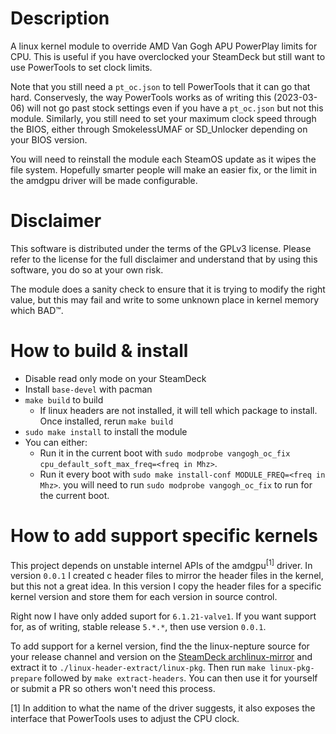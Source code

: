 # Description
A linux kernel module to override AMD Van Gogh APU PowerPlay limits for CPU.
This is useful if you have overclocked your SteamDeck but still want to use
PowerTools to set clock limits. 

Note that you still need a `pt_oc.json` to tell PowerTools that it can go that hard. Conservesly, the way PowerTools works as of writing this (2023-03-06) will not go past stock settings even if you have a `pt_oc.json` but not this module. Similarly, you still need to set your maximum clock speed through the BIOS, either through SmokelessUMAF or SD_Unlocker depending on your BIOS version.

You will need to reinstall the module each SteamOS update as it wipes the file system. Hopefully smarter people will make an easier fix, or the limit in the amdgpu driver will be made configurable.

# Disclaimer
This software is distributed under the terms of the GPLv3 license. Please refer to the license for the full disclaimer and understand that by using this software, you do so at your own risk.

The module does a sanity check to ensure that it is trying to modify the right value, but this may fail and write to some unknown place in kernel memory which BAD™.

# How to build & install
- Disable read only mode on your SteamDeck
- Install `base-devel` with pacman
- `make build` to build
    - If linux headers are not installed, it will tell which package to install.
      Once installed, rerun `make build`
- `sudo make install` to install the module
- You can either:
  - Run it in the current boot with `sudo modprobe vangogh_oc_fix cpu_default_soft_max_freq=<freq in Mhz>`. 
  - Run it every boot with `sudo make install-conf MODULE_FREQ=<freq in Mhz>`. you will need to run `sudo modprobe vangogh_oc_fix` to run for the current boot. 

# How to add support specific kernels

This project depends on unstable internel APIs of the amdgpu<sup>[1]</sup> driver. In version `0.0.1` I created c header files to mirror the header files in the kernel, but this not a great idea. In this version I copy the header files for a specific kernel version and store them for each version in source control.

Right now I have only added suport for `6.1.21-valve1`. If you want support for, as of writing, stable release `5.*.*`, then use version `0.0.1`.

To add support for a kernel version, find the the linux-nepture source for your release channel and version on the [SteamDeck archlinux-mirror](https://steamdeck-packages.steamos.cloud/archlinux-mirror/sources/) and extract it to `./linux-header-extract/linux-pkg`. Then run `make linux-pkg-prepare` followed by `make extract-headers`. You can then use it for yourself or submit a PR so others won't need this process.

[1] In addition to what the name of the driver suggests, it also exposes the interface that PowerTools uses to adjust the CPU clock.
